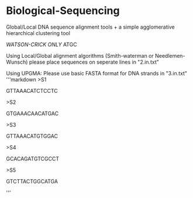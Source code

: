 # Biological-Sequencing
Global/Local DNA sequence alignment tools + a simple agglomerative hierarchical clustering tool

*WATSON-CRICK ONLY*  ATGC

Using Local/Global alignment algorithms (Smith-waterman or Needlemen-Wunsch) please place sequences on seperate lines in "2.in.txt"



Using UPGMA: Please use basic FASTA format for DNA strands in "3.in.txt"
'''markdown
\>S1

GTTAAACATCTCCTC

\>S2

GTGAAACAACATGAC

\>S3

GTTAAACATGTGGAC

\>S4

GCACAGATGTCGCCT

\>S5

GTCTTACTGGCATGA

'''

